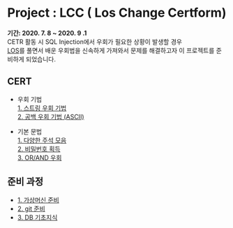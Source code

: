 # Project : LCC ( Los Change Certform)
<strong>기간: 2020. 7. 8 ~ 2020. 9 .1</strong><br>
CETR 활동 시 SQL Injection에서 우회가 필요한 상황이 발생할 경우<br>
[LOS](https://los.rubiya.kr/)를 풀면서 배운 우회법을 신속하게 가져와서 문제를 해결하고자 이 프로젝트를 준비하게 되었습니다.<br>

## CERT
* 우회 기법<br>
  [1. 스트링 우회 기법](03_goblin.md)<br>
  [2. 공백 우회 기법 (ASCII)](05_wolfman.md)<br>

* 기본 문법<br>
  [1. 다양한 주석 모음](02_cobolt.md)<br>
  [2. 비밀번호 획득 ](04_orc.md)<br>
  [3. OR/AND 우회](05_darkelf.md)<br>

## 준비 과정
* [1. 가상머신 준비](process/ready_vmare.md)<br>
* [2. git 준비](process/ready_git.md)<br>
* [3. DB 기초지식](process/ready_DB.md)<br>
